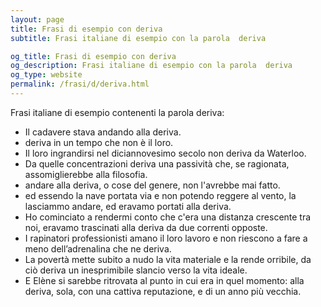 ```yaml
---
layout: page
title: Frasi di esempio con deriva 
subtitle: Frasi italiane di esempio con la parola  deriva

og_title: Frasi di esempio con deriva 
og_description: Frasi italiane di esempio con la parola  deriva
og_type: website
permalink: /frasi/d/deriva.html
---
```


Frasi italiane di esempio contenenti la parola deriva:


- Il cadavere stava andando alla deriva.
- deriva in un tempo che non è il loro.
- Il loro ingrandirsi nel diciannovesimo secolo non deriva da Waterloo.
- Da quelle concentrazioni deriva una passività che, se ragionata, assomiglierebbe alla filosofia.
- andare alla deriva, o cose del genere, non l'avrebbe mai fatto.
- ed essendo la nave portata via e non potendo reggere al vento, la lasciammo andare, ed eravamo portati alla deriva.
- Ho cominciato a rendermi conto che c'era una distanza crescente tra noi, eravamo trascinati alla deriva da due correnti opposte.
- I rapinatori professionisti amano il loro lavoro e non riescono a fare a meno dell’adrenalina che ne deriva.
- La povertà mette subito a nudo la vita materiale e la rende orribile, da ciò deriva un inesprimibile slancio verso la vita ideale.
- E Elène si sarebbe ritrovata al punto in cui era in quel momento: alla deriva, sola, con una cattiva reputazione, e di un anno più vecchia.
